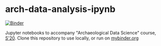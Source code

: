 # arch-data-analysis-ipynb

[![Binder](https://mybinder.org/badge_logo.svg)](https://mybinder.org/v2/gh/neelsmith/arch-data-analysis-ipynb/master)


Jupyter notebooks to accompany  "Archaeological Data Science" course, [S'20](http://shot.holycross.edu/courses/ada/S20/).  Clone this repository to use locally, or run on [mybinder.org](https://mybinder.org/v2/gh/neelsmith/arch-data-analysis-ipynb/master)
